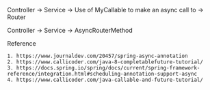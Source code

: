  Controller -> Service -> Use of MyCallable to make an async call to -> Router
 
 Controller -> Service -> AsyncRouterMethod
 
 Reference
 
 	1. https://www.journaldev.com/20457/spring-async-annotation
 	2. https://www.callicoder.com/java-8-completablefuture-tutorial/
 	3. https://docs.spring.io/spring/docs/current/spring-framework-reference/integration.html#scheduling-annotation-support-async
 	4. https://www.callicoder.com/java-callable-and-future-tutorial/
 	
 	
